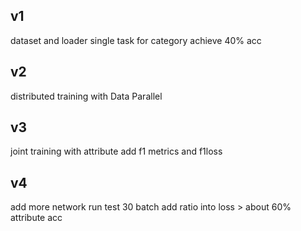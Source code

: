 ## v1
dataset and loader
single task for category
achieve 40% acc

## v2
distributed training with Data Parallel

## v3
joint training with attribute
add f1 metrics and f1loss

## v4
add more network
run test 30 batch
add ratio into loss > about 60% attribute acc
